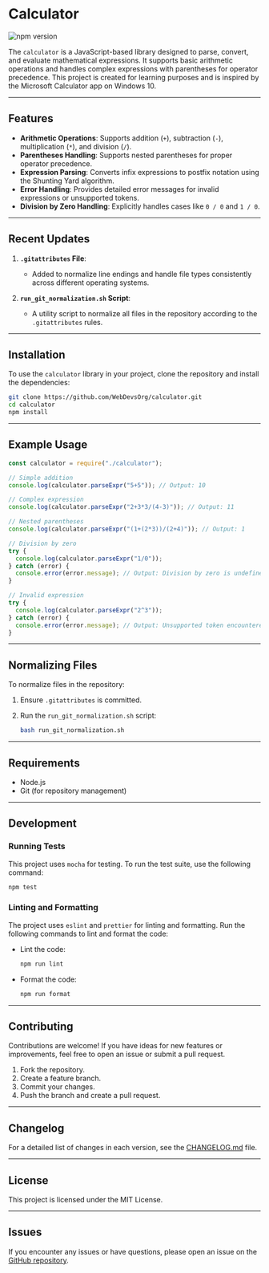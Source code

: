 # Calculator

![npm version](https://img.shields.io/badge/version-1.0.0-blue)

The `calculator` is a JavaScript-based library designed to parse, convert, and evaluate mathematical expressions. It supports basic arithmetic operations and handles complex expressions with parentheses for operator precedence. This project is created for learning purposes and is inspired by the Microsoft Calculator app on Windows 10.

---

## Features

- **Arithmetic Operations**: Supports addition (`+`), subtraction (`-`), multiplication (`*`), and division (`/`).
- **Parentheses Handling**: Supports nested parentheses for proper operator precedence.
- **Expression Parsing**: Converts infix expressions to postfix notation using the Shunting Yard algorithm.
- **Error Handling**: Provides detailed error messages for invalid expressions or unsupported tokens.
- **Division by Zero Handling**: Explicitly handles cases like `0 / 0` and `1 / 0`.

---

## Recent Updates

1. **`.gitattributes` File**:
   - Added to normalize line endings and handle file types consistently across different operating systems.

2. **`run_git_normalization.sh` Script**:
   - A utility script to normalize all files in the repository according to the `.gitattributes` rules.

---

## Installation

To use the `calculator` library in your project, clone the repository and install the dependencies:

```bash
git clone https://github.com/WebDevsOrg/calculator.git
cd calculator
npm install
```

---

## Example Usage

```javascript
const calculator = require("./calculator");

// Simple addition
console.log(calculator.parseExpr("5+5")); // Output: 10

// Complex expression
console.log(calculator.parseExpr("2+3*3/(4-3)")); // Output: 11

// Nested parentheses
console.log(calculator.parseExpr("(1+(2*3))/(2+4)")); // Output: 1

// Division by zero
try {
  console.log(calculator.parseExpr("1/0"));
} catch (error) {
  console.error(error.message); // Output: Division by zero is undefined (0 / 0).
}

// Invalid expression
try {
  console.log(calculator.parseExpr("2^3"));
} catch (error) {
  console.error(error.message); // Output: Unsupported token encountered: '^'
}
```

---

## Normalizing Files

To normalize files in the repository:

1. Ensure `.gitattributes` is committed.
2. Run the `run_git_normalization.sh` script:

   ```bash
   bash run_git_normalization.sh
   ```

---

## Requirements

- Node.js
- Git (for repository management)

---

## Development

### Running Tests

This project uses `mocha` for testing. To run the test suite, use the following command:

```bash
npm test
```

### Linting and Formatting

The project uses `eslint` and `prettier` for linting and formatting. Run the following commands to lint and format the code:

- Lint the code:

  ```bash
  npm run lint
  ```

- Format the code:

  ```bash
  npm run format
  ```

---

## Contributing

Contributions are welcome! If you have ideas for new features or improvements, feel free to open an issue or submit a pull request.

1. Fork the repository.
2. Create a feature branch.
3. Commit your changes.
4. Push the branch and create a pull request.

---

## Changelog

For a detailed list of changes in each version, see the [CHANGELOG.md](./CHANGELOG.md) file.

---

## License

This project is licensed under the MIT License.

---

## Issues

If you encounter any issues or have questions, please open an issue on the [GitHub repository](https://github.com/WebDevsOrg/calculator/issues).
